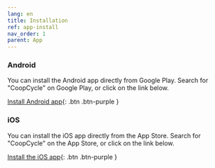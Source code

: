 ```yaml
---
lang: en
title: Installation
ref: app-install
nav_order: 1
parent: App
---
```


### Android

You can install the Android app directly from Google Play. Search for "CoopCycle" on Google Play, or click on the link below.

[Install Android app](https://play.google.com/store/apps/details?id=fr.coopcycle){: .btn .btn-purple }

### iOS

You can install the iOS app directly from the App Store. Search for "CoopCycle" on the App Store, or click on the link below.

[Install the iOS app](https://apps.apple.com/us/app/coopcycle/id1324884530){: .btn .btn-purple }
